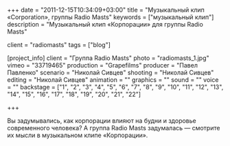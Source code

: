 +++
date = "2011-12-15T10:34:09+03:00"
title = "Музыкальный клип «Corporation», группы Radio Masts"
keywords = ["музыкальный клип"]
description = "Музыкальный клип «Корпорации» для группы Radio Masts"

client = "radiomasts"
tags = ["blog"]

[project_info]
    client = "Группа Radio Masts"
    photo = "radiomasts_1.jpg"
    vimeo = "33719465"
    production = "Grapefilms"
    producer = "Павел Павленко"
    scenario = "Николай Сивцев"
    shooting = "Николай Сивцев"
    editing = "Николай Сивцев"
    animation = ""
    graphics = ""
    sound = ""
    voice = ""
    backstage = ["1", "2", "3", "4", "5", "6", "7", "8", "9", "10", "11", "12", "13", "14", "15", "16", "17", "18", "19", "20", "21", "22"]

+++

Вы&nbsp;задумывались, как корпорации влияют на&nbsp;будни и&nbsp;здоровье современного человека? А&nbsp;группа Radio Masts задумалась&nbsp;&mdash; смотрите их&nbsp;мысли в&nbsp;музыкальном клипе &laquo;Корпорации&raquo;.